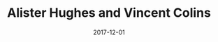 ---
title: Alister Hughes and Vincent Colins
date: 2017-12-01
person1_name: Alister Hughes
person1_image:
person2_name: Vincent Colins
person2_image:
award: Dux Litterarum
---